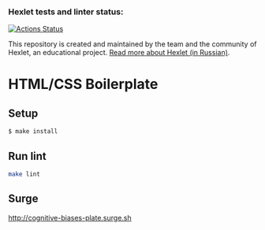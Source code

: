 ### Hexlet tests and linter status:
[![Actions Status](https://github.com/DmitriyK/layout-designer-project-lvl1/workflows/hexlet-check/badge.svg)](https://github.com/DmitriyK/layout-designer-project-lvl1/actions)

This repository is created and maintained by the team and the community of Hexlet, an educational project. [Read more about Hexlet (in Russian)](https://ru.hexlet.io/programs/layout-designer/projects/58).

# HTML/CSS Boilerplate

## Setup

```sh
$ make install
```

## Run lint

```sh
make lint
```

## Surge
http://cognitive-biases-plate.surge.sh
